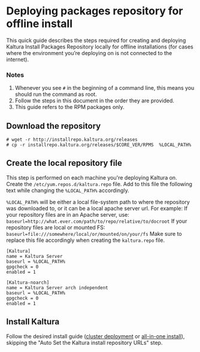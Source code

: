 # Deploying packages repository for offline install
This quick guide describes the steps required for creating and deploying Kaltura Install Packages Repository locally for offline installations (for cases where the environment you’re deploying on is not connected to the internet).

### Notes

1. Whenever you see `#` in the beginning of a command line, this means you should run the command as root.
1. Follow the steps in this document in the order they are provided.
1. This guide refers to the RPM packages only.


## Download the repository
```
# wget -r http://installrepo.kaltura.org/releases
# cp -r installrepo.kaltura.org/releases/$CORE_VER/RPMS  %LOCAL_PATH%
```

## Create the local repository file
This step is performed on each machine you're deploying Kaltura on.
Create the `/etc/yum.repos.d/kaltura.repo` file.
Add to this file the following text while changing the `%LOCAL_PATH%` accordingly.

`%LOCAL_PATH%` will be either a local file-system path to where the repository was downloaded to, or it can be a local apache server url.
For example:
If your repository files are in an Apache server, use:
`baseurl=http://what.ever.com/path/to/repo/relative/to/docroot`
If your repository files are local or mounted FS:
`baseurl=file:///somewhere/local/or/mounted/on/your/fs`
Make sure to replace this file accordingly when creating the `kaltura.repo` file.

```
[Kaltura]
name = Kaltura Server
baseurl = %LOCAL_PATH%
gpgcheck = 0
enabled = 1

[Kaltura-noarch]
name = Kaltura Server arch independent
baseurl = %LOCAL_PATH%
gpgcheck = 0
enabled = 1
```

## Install Kaltura
Follow the desired install guide ([cluster deployment](https://github.com/kaltura/platform-install-packages/blob/master/doc/rpm-cluster-deployment-instructions.md) or [all-in-one install](https://github.com/kaltura/platform-install-packages/blob/master/doc/install-kaltura-redhat-based.md)), skipping the "Auto Set the Kaltura install repository URLs" step.
